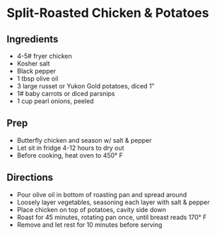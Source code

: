 # Split-Roasted Chicken & Potatoes

## Ingredients

- 4-5# fryer chicken
- Kosher salt
- Black pepper
- 1 tbsp olive oil
- 3 large russet or Yukon Gold potatoes, diced 1”
- 1# baby carrots or diced parsnips
- 1 cup pearl onions, peeled

## Prep

- Butterfly chicken and season w/ salt & pepper
- Let sit in fridge 4-12 hours to dry out
- Before cooking, heat oven to 450° F

## Directions

- Pour olive oil in bottom of roasting pan and spread around
- Loosely layer vegetables, seasoning each layer with salt & pepper
- Place chicken on top of potatoes, cavity side down
- Roast for 45 minutes, rotating pan once, until breast reads 170° F
- Remove and let rest for 10 minutes before serving
